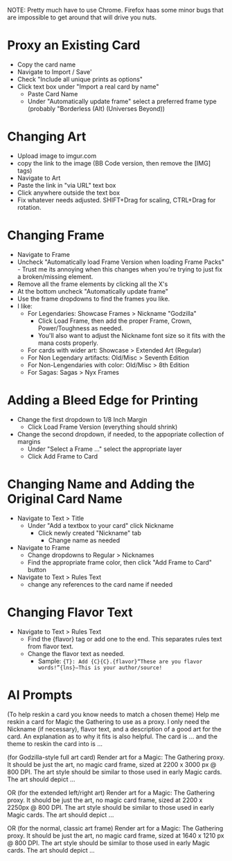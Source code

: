 NOTE: Pretty much have to use Chrome. Firefox haas some minor bugs that are impossible to get around that will drive you nuts.

# Proxy an Existing Card
- Copy the card name
- Navigate to Import / Save'
- Check "Include all unique prints as options"
- Click text box under "Import a real card by name"
    - Paste Card Name
    - Under "Automatically update frame" select a preferred frame type (probably "Borderless (Alt) (Universes Beyond))

# Changing Art
- Upload image to imgur.com
- copy the link to the image (BB Code version, then remove the [IMG] tags)
- Navigate to Art
- Paste the link in "via URL" text box
- Click anywhere outside the text box
- Fix whatever needs adjusted. SHIFT+Drag for scaling, CTRL+Drag for rotation.

# Changing Frame
- Navigate to Frame
- Uncheck "Automatically load Frame Version when loading Frame Packs" - Trust me its annoying when this changes when you're trying to just fix a broken/missing element.
- Remove all the frame elements by clicking all the X's
- At the bottom uncheck "Automatically update frame"
- Use the frame dropdowns to find the frames you like. 
- I like:
  - For Legendaries: Showcase Frames > Nickname "Godzilla"
    - Click Load Frame, then add the proper Frame, Crown, Power/Toughness as needed.
    - You'll also want to adjust the Nickname font size so it fits with the mana costs properly.
  - For cards with wider art: Showcase > Extended Art (Regular)
  - For Non Legendary artifacts: Old/Misc > Seventh Edition
  - For Non-Lengendaries with color: Old/Misc > 8th Edition
  - For Sagas: Sagas > Nyx Frames
 
# Adding a Bleed Edge for Printing
- Change the first dropdown to 1/8 Inch Margin
  - Click Load Frame Version (everything should shrink)
- Change the second dropdown, if needed, to the appopriate collection of margins
  - Under "Select a Frame ..." select the appropriate layer
  - Click Add Frame to Card

# Changing Name and Adding the Original Card Name
- Navigate to Text > Title
    - Under "Add a textbox to your card" click Nickname
        - Click newly created "Nickname" tab
            - Change name as needed
- Navigate to Frame
	- Change dropdowns to Regular > Nicknames
	- Find the appropriate frame color, then click "Add Frame to Card" button	
- Navigate to Text > Rules Text
	- change any references to the card name if needed

# Changing Flavor Text
- Navigate to Text > Rules Text
	- Find the {flavor} tag or add one to the end. This separates rules text from flavor text.
	- Change the flavor text as needed.
       - Sample: ```{T}: Add {C}{C}.{flavor}“These are you flavor words!”{lns}—This is your author/source!```


# AI Prompts
(To help reskin a card you know needs to match a chosen theme)
Help me reskin a card for Magic the Gathering to use as a proxy. I only need the Nickname (if necessary), flavor text, and a description of a good art for the card. An explanation as to why it fits is also helpful. The card is ... and the theme to reskin the card into is ...

(for Godzilla-style full art card)
Render art for a Magic: The Gathering proxy. It should be just the art, no magic card frame, sized at 2200 x 3000 px @ 800 DPI. The art style should be similar to those used in early Magic cards. The art should depict ...

OR  (for the extended left/right art)
Render art for a Magic: The Gathering proxy. It should be just the art, no magic card frame, sized at 2200 x 2250px @ 800 DPI. The art style should be similar to those used in early Magic cards. The art should depict ...

OR  (for the normal, classic art frame)
Render art for a Magic: The Gathering proxy. It should be just the art, no magic card frame, sized at 1640 x 1210 px @ 800 DPI. The art style should be similar to those used in early Magic cards. The art should depict ...

















